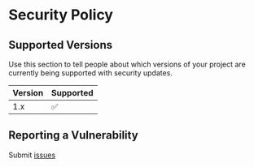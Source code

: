 # Security Policy

## Supported Versions

Use this section to tell people about which versions of your project are
currently being supported with security updates.

| Version | Supported          |
| ------- | ------------------ |
| 1.x     | :white_check_mark: |


## Reporting a Vulnerability

Submit [issues](https://github.com/zishang520/socket.io/clients/socket/v3/issues)
